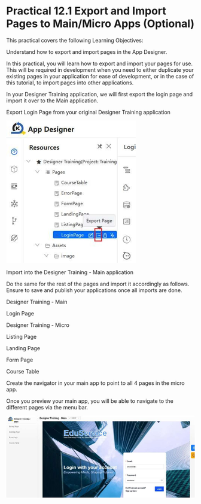 # Practical 12.1 Export and Import Pages to Main/Micro Apps (Optional)

This practical covers the following Learning Objectives:



Understand how to export and import pages in the App Designer.



In this practical, you will learn how to export and import your pages for use. This will be required in development when you need to either duplicate your existing pages in your application for ease of development, or in the case of this tutorial, to import pages into other applications.

In your Designer Training application, we will first export the login page and import it over to the Main application.

Export Login Page from your original Designer Training application





![Image Description](./images/image_67.jpeg)



Import into the Designer Training - Main application



Do the same for the rest of the pages and import it accordingly as follows. Ensure to save and publish your applications once all imports are done.

Designer Training - Main

Login Page

Designer Training - Micro

Listing Page

Landing Page

Form Page

Course Table



Create the navigator in your main app to point to all 4 pages in the micro app.



Once you preview your main app, you will be able to navigate to the different pages via the menu bar.



![Image Description](./images/image_68.jpeg)



